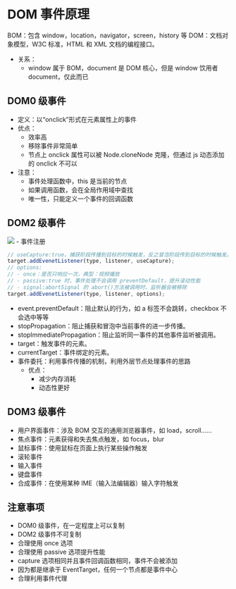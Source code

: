 # DOM 事件原理

BOM：包含 window，location，navigator，screen，history 等
DOM：文档对象模型，W3C 标准，HTML 和 XML 文档的编程接口。

- 关系：
  - window 属于 BOM，document 是 DOM 核心，但是 window 饮用者 document，仅此而已

## DOM0 级事件

- 定义：以“onclick”形式在元素属性上的事件
- 优点：
  - 效率高
  - 移除事件非常简单
  - 节点上 onclick 属性可以被 Node.cloneNode 克隆，但通过 js 动态添加的 onclick 不可以
- 注意：
  - 事件处理函数中，this 是当前的节点
  - 如果调用函数，会在全局作用域中查找
  - 唯一性，只能定义一个事件的回调函数

## DOM2 级事件

<image src="./images/04.png"/>
- 事件注册

```js
// useCapture:true，捕获阶段传播到目标的时候触发，反之冒泡阶段传到目标的时候触发。默认值为false，即冒泡时
target.addEvenetListener(type, listener, useCapture);
// options:
// - once：是否只响应一次，典型：视频播放
// - passive:true 时，事件处理不会调用 preventDefault，提升滚动性能
// - signal:abortSignal 的 abort()方法被调用时，监听器会被移除
target.addEvenetListener(type, listener, options);
```

- event.preventDefault：阻止默认的行为，如 a 标签不会跳转，checkbox 不会选中等等
- stopPropagation：阻止捕获和冒泡中当前事件的进一步传播。
- stopImmediatePropagation：阻止监听同一事件的其他事件监听被调用。
- target：触发事件的元素。
- currentTarget：事件绑定的元素。
- 事件委托：利用事件传播的机制，利用外层节点处理事件的思路
  - 优点：
    - 减少内存消耗
    - 动态性更好

## DOM3 级事件

- 用户界面事件：涉及 BOM 交互的通用浏览器事件，如 load，scroll......
- 焦点事件：元素获得和失去焦点触发，如 focus，blur
- 鼠标事件：使用鼠标在页面上执行某些操作触发
- 滚轮事件
- 输入事件
- 键盘事件
- 合成事件：在使用某种 IME（输入法编辑器）输入字符触发

## 注意事项

- DOM0 级事件，在一定程度上可以复制
- DOM2 级事件不可复制
- 合理使用 once 选项
- 合理使用 passive 选项提升性能
- capture 选项相同并且事件回调函数相同，事件不会被添加
- 因为都是继承于 EventTarget，任何一个节点都是事件中心
- 合理利用事件代理
